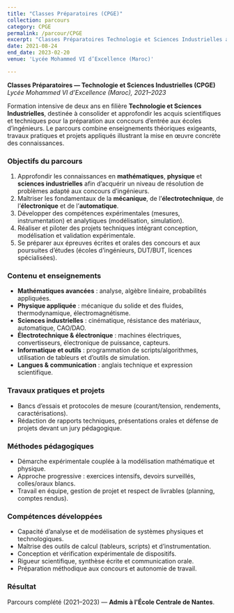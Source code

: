 ```yaml
---
title: "Classes Préparatoires (CPGE)"
collection: parcours
category: CPGE
permalink: /parcour/CPGE
excerpt: "Classes Préparatoires Technologie et Sciences Industrielles au Lycée Mohammed VI d’Excellence : formation intensive en sciences et techniques, projets appliqués et préparation aux concours d'entrée aux écoles d'ingénieurs."
date: 2021-08-24
end_date: 2023-02-20
venue: 'Lycée Mohammed VI d’Excellence (Maroc)'

---
```


**Classes Préparatoires — Technologie et Sciences Industrielles (CPGE)**  
*Lycée Mohammed VI d’Excellence (Maroc), 2021–2023*

Formation intensive de deux ans en filière **Technologie et Sciences Industrielles**, destinée à consolider et approfondir les acquis scientifiques et techniques pour la préparation aux concours d’entrée aux écoles d’ingénieurs. Le parcours combine enseignements théoriques exigeants, travaux pratiques et projets appliqués illustrant la mise en œuvre concrète des connaissances.

### Objectifs du parcours
1. Approfondir les connaissances en **mathématiques**, **physique** et **sciences industrielles** afin d’acquérir un niveau de résolution de problèmes adapté aux concours d’ingénieurs.  
2. Maîtriser les fondamentaux de la **mécanique**, de l’**électrotechnique**, de l’**électronique** et de l’**automatique**.  
3. Développer des compétences expérimentales (mesures, instrumentation) et analytiques (modélisation, simulation).  
4. Réaliser et piloter des projets techniques intégrant conception, modélisation et validation expérimentale.  
5. Se préparer aux épreuves écrites et orales des concours et aux poursuites d’études (écoles d’ingénieurs, DUT/BUT, licences spécialisées).

### Contenu et enseignements
- **Mathématiques avancées** : analyse, algèbre linéaire, probabilités appliquées.  
- **Physique appliquée** : mécanique du solide et des fluides, thermodynamique, électromagnétisme.  
- **Sciences industrielles** : cinématique, résistance des matériaux, automatique, CAO/DAO.  
- **Électrotechnique & électronique** : machines électriques, convertisseurs, électronique de puissance, capteurs.  
- **Informatique et outils** : programmation de scripts/algorithmes, utilisation de tableurs et d’outils de simulation.  
- **Langues & communication** : anglais technique et expression scientifique.

### Travaux pratiques et projets
- Bancs d’essais et protocoles de mesure (courant/tension, rendements, caractérisations). 
- Rédaction de rapports techniques, présentations orales et défense de projets devant un jury pédagogique.

### Méthodes pédagogiques
- Démarche expérimentale couplée à la modélisation mathématique et physique.  
- Approche progressive : exercices intensifs, devoirs surveillés, colles/oraux blancs.  
- Travail en équipe, gestion de projet et respect de livrables (planning, comptes rendus).

### Compétences développées
- Capacité d’analyse et de modélisation de systèmes physiques et technologiques.  
- Maîtrise des outils de calcul (tableurs, scripts) et d’instrumentation.  
- Conception et vérification expérimentale de dispositifs.  
- Rigueur scientifique, synthèse écrite et communication orale.  
- Préparation méthodique aux concours et autonomie de travail.

### Résultat
Parcours complété (2021–2023) — **Admis à l'École Centrale de Nantes**.